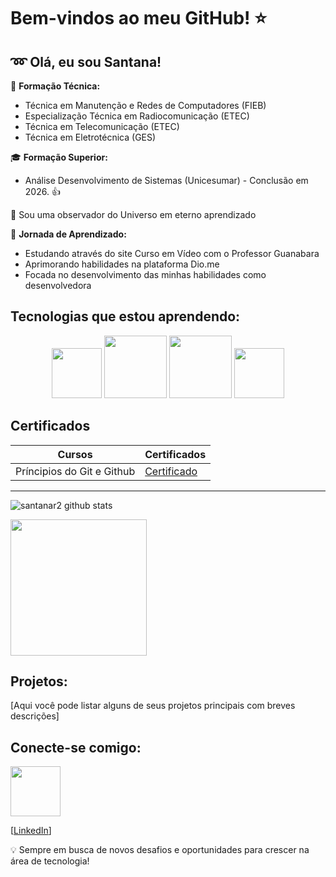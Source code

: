 
<!--Cabeçalhos -->

# Bem-vindos ao meu GitHub! ⭐

## :loop: Olá, eu sou Santana!

🔧 **Formação Técnica:**
- Técnica em Manutenção e Redes de Computadores (FIEB)
- Especialização Técnica em Radiocomunicação (ETEC)
- Técnica em Telecomunicação (ETEC)
- Técnica em Eletrotécnica (GES)

🎓 **Formação Superior:**
- Análise Desenvolvimento de Sistemas (Unicesumar) - Conclusão em 2026. :+1:

🌌 Sou uma observador do Universo em eterno aprendizado

:star2: **Jornada de Aprendizado:**
- Estudando através do site Curso em Vídeo com o Professor Guanabara
- Aprimorando habilidades na plataforma Dio.me
- Focada no desenvolvimento das minhas habilidades como desenvolvedora

## Tecnologias que estou aprendendo:
 
 <p align="center">
   
  <img src="https://cdn.jsdelivr.net/gh/devicons/devicon@latest/icons/github/github-original-wordmark.svg" width=80px />
  <img src="https://cdn.jsdelivr.net/gh/devicons/devicon@latest/icons/html5/html5-original-wordmark.svg" width=100px />         
  <img src="https://cdn.jsdelivr.net/gh/devicons/devicon@latest/icons/css3/css3-original-wordmark.svg" width=100px />       
  <img src="https://cdn.jsdelivr.net/gh/devicons/devicon@latest/icons/javascript/javascript-original.svg" width=80px />
  
 </p>

## Certificados

| Cursos  | Certificados  |
|---------|---------------|
|Príncipios do Git e Github |[Certificado](https://hermes.dio.me/certificates/GXIT501Z.pdf) |

------------
<p align="left">
 
![santanar2 github stats](https://github-readme-stats.vercel.app/api?username=santanar2&show_icons=true&theme=radical)

<img loading="lazy" height="218em" src="http://github-readme-stats.vercel.app/api/top-langs/?username=santanar2&layout=compact&langs_count=7&theme=radical"/>
</p>

## Projetos:

[Aqui você pode listar alguns de seus projetos principais com breves descrições]

## Conecte-se comigo:

<p align="left"> 
<img src="https://cdn.jsdelivr.net/gh/devicons/devicon@latest/icons/linkedin/linkedin-original.svg" width=80px />
        
[[LinkedIn](https://www.linkedin.com/in/ricardo-hon%C3%B3rio-de-santana-630a9493/)]
</p>


💡 Sempre em busca de novos desafios e oportunidades para crescer na área de tecnologia!


<!--
**santanar2/santanar2** is a ✨ _special_ ✨ repository because its `README.md` (this file) appears on your GitHub profile.

Here are some ideas to get you started:

- 🔭 I’m currently working on ...
- 🌱 I’m currently learning ...
- 👯 I’m looking to collaborate on ...
- 🤔 I’m looking for help with ...
- 💬 Ask me about ...
- 📫 How to reach me: ...
- 😄 Pronouns: ...
- ⚡ Fun fact: ...
-->
